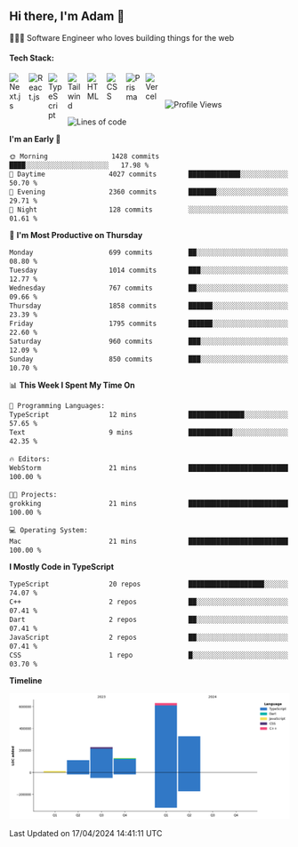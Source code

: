 <h2>Hi there, I'm Adam 👋</h2>

🧑🏻‍💻 Software Engineer who loves building things for the web

<h4>Tech Stack:</h4>

[next.js-link]: https://nextjs.org/
[react.js-link]: https://react.dev/
[typescript-link]: https://www.typescriptlang.org/
[tailwind-link]: https://tailwindcss.com/
[html-link]: https://html.com/
[css-link]: [https://html.com/](https://developer.mozilla.org/en-US/docs/Web/CSS)
[prisma-link]: https://www.prisma.io/
[vercel-link]: https://vercel.com/

[<img align="left" alt="Next.js" width="25px" src="https://cdn.simpleicons.org/nextdotjs/0000000/ffffff" style="padding-right:10px;" />][next.js-link]
[<img align="left" alt="React.js" width="25px" src="https://cdn.simpleicons.org/react/61DAFB" style="padding-right:10px;" />][react.js-link]
[<img align="left" alt="TypeScript" width="25px" src="https://cdn.simpleicons.org/typescript/3178C6" style="padding-right:10px;" />][typescript-link]
[<img align="left" alt="Tailwind" width="25px" src="https://cdn.simpleicons.org/tailwindcss/06B6D4" style="padding-right:10px;" />][tailwind-link]
[<img align="left" alt="HTML" width="25px" src="https://cdn.simpleicons.org/html5/E34F26" style="padding-right:10px;" />][html-link]
[<img align="left" alt="CSS" width="25px" src="https://cdn.simpleicons.org/css3/1572B6" style="padding-right:10px;" />][css-link]
[<img align="left" alt="Prisma" width="25px" src="https://cdn.simpleicons.org/prisma/0000000/ffffff" style="padding-right:10px;" />][prisma-link]
[<img align="left" alt="Vercel" width="25px" src="https://cdn.simpleicons.org/vercel/0000000/ffffff" style="padding-right:10px;" />][vercel-link] <br/><br/>



<!--START_SECTION:waka-->
![Profile Views](http://img.shields.io/badge/Profile%20Views-298-blue)

![Lines of code](https://img.shields.io/badge/From%20Hello%20World%20I%27ve%20Written-1.4%20million%20lines%20of%20code-blue)

**I'm an Early 🐤** 

```text
🌞 Morning                1428 commits        ████░░░░░░░░░░░░░░░░░░░░░   17.98 % 
🌆 Daytime                4027 commits        █████████████░░░░░░░░░░░░   50.70 % 
🌃 Evening                2360 commits        ███████░░░░░░░░░░░░░░░░░░   29.71 % 
🌙 Night                  128 commits         ░░░░░░░░░░░░░░░░░░░░░░░░░   01.61 % 
```
📅 **I'm Most Productive on Thursday** 

```text
Monday                   699 commits         ██░░░░░░░░░░░░░░░░░░░░░░░   08.80 % 
Tuesday                  1014 commits        ███░░░░░░░░░░░░░░░░░░░░░░   12.77 % 
Wednesday                767 commits         ██░░░░░░░░░░░░░░░░░░░░░░░   09.66 % 
Thursday                 1858 commits        ██████░░░░░░░░░░░░░░░░░░░   23.39 % 
Friday                   1795 commits        ██████░░░░░░░░░░░░░░░░░░░   22.60 % 
Saturday                 960 commits         ███░░░░░░░░░░░░░░░░░░░░░░   12.09 % 
Sunday                   850 commits         ███░░░░░░░░░░░░░░░░░░░░░░   10.70 % 
```


📊 **This Week I Spent My Time On** 

```text
💬 Programming Languages: 
TypeScript               12 mins             ██████████████░░░░░░░░░░░   57.65 % 
Text                     9 mins              ███████████░░░░░░░░░░░░░░   42.35 % 

🔥 Editors: 
WebStorm                 21 mins             █████████████████████████   100.00 % 

🐱‍💻 Projects: 
grokking                 21 mins             █████████████████████████   100.00 % 

💻 Operating System: 
Mac                      21 mins             █████████████████████████   100.00 % 
```

**I Mostly Code in TypeScript** 

```text
TypeScript               20 repos            ███████████████████░░░░░░   74.07 % 
C++                      2 repos             ██░░░░░░░░░░░░░░░░░░░░░░░   07.41 % 
Dart                     2 repos             ██░░░░░░░░░░░░░░░░░░░░░░░   07.41 % 
JavaScript               2 repos             ██░░░░░░░░░░░░░░░░░░░░░░░   07.41 % 
CSS                      1 repo              █░░░░░░░░░░░░░░░░░░░░░░░░   03.70 % 
```



**Timeline**

![Lines of Code chart](https://raw.githubusercontent.com/adam-ridhwan/adam-ridhwan/main/assets/bar_graph.png)


 Last Updated on 17/04/2024 14:41:11 UTC
<!--END_SECTION:waka-->
